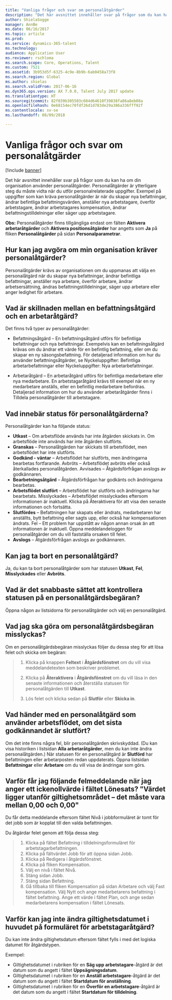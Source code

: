 ```yaml
---
title: "Vanliga frågor och svar om personalåtgärder"
description: "Det här avsnittet innehåller svar på frågor som du kan ha om din organisation använder personalåtgärder. Personalåtgärder är ytterligare steg du måste vidta när du utför personalrelaterade uppgifter."
author: ShielaSogge
manager: AnnBe
ms.date: 06/16/2017
ms.topic: article
ms.prod: 
ms.service: dynamics-365-talent
ms.technology: 
audience: Application User
ms.reviewer: rschloma
ms.search.scope: Core, Operations, Talent
ms.custom: 7521
ms.assetid: 3b953d5f-6325-4c9e-8b9b-6ab0458a73f8
ms.search.region: Global
ms.author: shielas
ms.search.validFrom: 2017-06-16
ms.dyn365.ops.version: AX 7.0.0, Talent July 2017 update
ms.translationtype: HT
ms.sourcegitcommit: 82f039b305503c604d64610f39838fa86a8eb08a
ms.openlocfilehash: 0e68154ec70fdf26d1d783de29a386a336fff92f
ms.contentlocale: sv-se
ms.lasthandoff: 08/09/2018

---
```


# <a name="personnel-actions-faq"></a>Vanliga frågor och svar om personalåtgärder

[!include [banner](includes/banner.md)]

Det här avsnittet innehåller svar på frågor som du kan ha om din organisation använder personalåtgärder. Personalåtgärder är ytterligare steg du måste vidta när du utför personalrelaterade uppgifter. Exempel på uppgifter som kan kräva personalåtgärder är när du skapar nya befattningar, ändrar befintliga befattningsvärden, anställer nya arbetstagare, överför arbetstagare, ändrar arbetstagares kompensation, ändrar befattningstilldelningar eller säger upp arbetstagare.

**Obs:** Personalåtgärder finns tillgängliga endast om fälten **Aktivera arbetaråtgärder** och **Aktivera positionsåtgärder** har angetts som **Ja** på fliken **Personalåtgärder** på sidan **Personalparametrar**. 

## <a name="how-can-i-tell-if-my-organization-requires-personnel-actions"></a>Hur kan jag avgöra om min organisation kräver personalåtgärder?
Personalåtgärder krävs av organisationen om du uppmanas att välja en personalåtgärd när du skapar nya befattningar, ändrar befintliga befattningar, anställer nya arbetare, överför arbetare, ändrar arbetsersättning, ändras befattningstilldelningar, säger upp arbetare eller anger ledighet för arbetare. 

## <a name="what-is-the-difference-between-a-position-action-and-a-worker-action"></a>Vad är skillnaden mellan en befattningsåtgärd och en arbetaråtgärd?
Det finns två typer av personalåtgärder:

- Befattningsåtgärd – En befattningsåtgärd utförs för befintliga befattningar och nya befattningar. Exempelvis kan en befattningsåtgärd krävas om du ändrar ett värde för en befintlig befattning, eller om du skapar en ny säsongsbefattning. För detaljerad information om hur du använder befattningsåtgärder, se Nyckeluppgifter: Befintliga arbetarbefattningar eller Nyckeluppgifter: Nya arbetarbefattningar.

- Arbetaråtgärd – En arbetaråtgärd utförs för befintliga medarbetare eller nya medarbetare. En arbetstagaråtgärd krävs till exempel när en ny medarbetare anställs, eller en befintlig medarbetare befordras. Detaljerad information om hur du använder arbetaråtgärder finns i Tilldela personalåtgärder till arbetstagare.

## <a name="what-do-the-statuses-of-the-personnel-actions-mean"></a>Vad innebär status för personalåtgärderna?
Personalåtgärder kan ha följande status:

- **Utkast** – Om arbetsflöde används har inte åtgärden skickats in. Om arbetsflöde inte används har inte åtgärden slutförts.
- **Granskas** – Personalåtgärden har skickats till arbetsflödet, men arbetsflödet har inte slutförts.
- **Godkänd - väntar** – Arbetsflödet har slutförts, men ändringarna bearbetas fortfarande. Avbröts – Arbetsflödet avbröts eller också återkallades personalåtgärden. Avvisades – Åtgärdsförfrågan avslogs av godkännaren.
- **Bearbetningsåtgärd** – Åtgärdsförfrågan har godkänts och ändringarna bearbetas.
- **Arbetsflödet slutfört**  – Arbetsflödet har slutförts och ändringarna har bearbetats. Misslyckades – Arbetsflödet misslyckades eftersom informationen är inaktuell. Klicka på Återaktivera för att visa den senaste informationen och fortsätta.
- **Slutfördes** – Befattningen har skapats eller ändrats, medarbetaren har anställts, bytt befattning eller sagts upp, eller också har kompensationen ändrats. Fel – Ett problem har uppstått av någon annan orsak än att informationen är inaktuell. Öppna meddelandeloggen för personalåtgärder om du vill fastställa orsaken till felet.
- **Avslogs** – Åtgärdsförfrågan avslogs av godkännaren.

## <a name="can-i-delete-a-personnel-action"></a>Kan jag ta bort en personalåtgärd?
Ja, du kan ta bort personalåtgärder som har statusen **Utkast**, **Fel**, **Misslyckades** eller **Avbröts**.

## <a name="what-is-the-fastest-way-to-check-the-status-of-a-personnel-action-request"></a>Vad är det snabbaste sättet att kontrollera statusen på en personalåtgärdsbegäran?
Öppna någon av listsidorna för personalåtgärder och välj en personalåtgärd.

## <a name="what-should-i-do-if-a-personnel-action-request-fails"></a>Vad jag ska göra om personalåtgärdsbegäran misslyckas?
Om en personalåtgärdsbegäran misslyckas följer du dessa steg för att lösa felet och skicka om begäran:

> 1. Klicka på knappen **Feltext** i **Åtgärdsfönstret** om du vill visa meddelandetexten som beskriver problemet.
> 
> 2. Klicka på **Återaktivera** i **Åtgärdsfönstret** om du vill läsa in den senaste informationen och återställa statusen för personalåtgärden till **Utkast**.
> 
> 3. Lös felet och klicka sedan på **Slutför** eller **Skicka in**.

## <a name="what-happens-to-a-personnel-action-that-uses-workflow-when-the-final-approval-is-completed"></a>Vad händer med en personalåtgärd som använder arbetsflödet, om det sista godkännandet är slutfört?
Om det inte finns några fel, blir personalåtgärden skrivskyddad. (Du kan visa historiken i listsidan **Alla arbetaråtgärder**, men du kan inte ändra personalåtgärden.) När statusen för en personalåtgärd är **Slutförd** har befattningen eller arbetarposten redan uppdaterats. Öppna listsidan **Befattningar** eller **Arbetare** om du vill visa de ändringar som görs.

## <a name="why-do-i-receive-the-following-error-when-i-enter-a-non-zero-value-in-the-pay-rate-field-the-value-is-out-of-its-valid-range--it-much-be-between-000-and-000"></a>Varför får jag följande felmeddelande när jag anger ett ickenollvärde i fältet Lönesats? "Värdet ligger utanför giltighetsområdet – det måste vara mellan 0,00 och 0,00"
Du får detta meddelande eftersom fältet Nivå i jobbformuläret är tomt för det jobb som är kopplat till den valda befattningen.

Du åtgärdar felet genom att följa dessa steg:

> 1. Klicka på fältet Befattning i tilldelningsformuläret för arbetstagarbefattningen.  
> 2. Klicka på fältvärdet Jobb för att öppna sidan Jobb.
> 3. Klicka på Redigera i åtgärdsfönstret.
> 4. Klicka på fliken Kompensation.
> 5. Välj en nivå i fältet Nivå.
> 6. Stäng sidan Jobb.
> 7. Stäng sidan Befattning.
> 8. Gå tillbaka till fliken Kompensation på sidan Arbetare och välj Fast kompensation.  Välj Nytt och ange medarbetarens befattning i fältet befattning.  Ange ett värde i fältet Plan, och ange sedan medarbetarens kompensation i fältet Lönesats.

## <a name="why-cant-i-change-the-effective-date-in-the-header-of-the-worker-action-form"></a>Varför kan jag inte ändra giltighetsdatumet i huvudet på formuläret för arbetstagaråtgärd?
Du kan inte ändra giltighetsdatum eftersom fältet fylls i med det logiska datumet för åtgärdstypen.

Exempel:

- Giltighetsdatumet i rubriken för en **Säg upp arbetstagare**-åtgärd är det datum som du angett i fältet **Uppsägningsdatum**.
- Giltighetsdatumet i rubriken för en **Anställ arbetstagare**-åtgärd är det datum som du angett i fältet **Startdatum för anställning**.
- Giltighetsdatumet i rubriken för en **Överför en arbetstagare**-åtgärd är det datum som du angett i fältet **Startdatum för tilldelning**.


